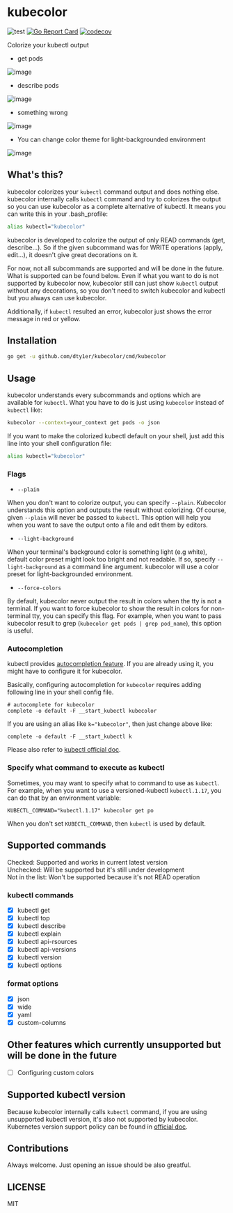 # kubecolor

![test](https://github.com/dty1er/kubecolor/workflows/test/badge.svg?branch=main)
[![Go Report Card](https://goreportcard.com/badge/github.com/dty1er/kubecolor)](https://goreportcard.com/report/github.com/dty1er/kubecolor)
[![codecov](https://codecov.io/gh/dty1er/kubecolor/branch/main/graph/badge.svg?token=k6ysAa5ghD)](https://codecov.io/gh/dty1er/kubecolor/)

Colorize your kubectl output

* get pods

![image](https://user-images.githubusercontent.com/60682957/95733375-04929680-0cbd-11eb-82f3-adbcfecf4a3e.png)

* describe pods

![image](https://user-images.githubusercontent.com/60682957/95733389-08beb400-0cbd-11eb-983b-cf5138277fe3.png)

* something wrong

![image](https://user-images.githubusercontent.com/60682957/95733397-0a887780-0cbd-11eb-8875-bb1000e0e597.png)

* You can change color theme for light-backgrounded environment

![image](https://user-images.githubusercontent.com/60682957/95733403-0c523b00-0cbd-11eb-9ff9-abc5469e97ca.png)

## What's this?

kubecolor colorizes your `kubectl` command output and does nothing else.
kubecolor internally calls `kubectl` command and try to colorizes the output so
you can use kubecolor as a complete alternative of kubectl. It means you can write this in your .bash_profile:

```sh
alias kubectl="kubecolor"
```

kubecolor is developed to colorize the output of only READ commands (get, describe...). 
So if the given subcommand was for WRITE operations (apply, edit...), it doesn't give great decorations on it.

For now, not all subcommands are supported and will be done in the future. What is supported can be found below.
Even if what you want to do is not supported by kubecolor now, kubecolor still can just show `kubectl` output without any decorations,
so you don't need to switch kubecolor and kubectl but you always can use kubecolor.

Additionally, if `kubectl` resulted an error, kubecolor just shows the error message in red or yellow.

## Installation

```sh
go get -u github.com/dty1er/kubecolor/cmd/kubecolor
```

## Usage

kubecolor understands every subcommands and options which are available for `kubectl`. What you have to do is just using `kubecolor`
instead of `kubectl` like:

```sh
kubecolor --context=your_context get pods -o json
```

If you want to make the colorized kubectl default on your shell, just add this line into your shell configuration file:

```sh
alias kubectl="kubecolor"
```

### Flags

* `--plain`

When you don't want to colorize output, you can specify `--plain`. Kubecolor understands this option and
outputs the result without colorizing. Of course, given `--plain` will never be passed to `kubectl`.
This option will help you when you want to save the output onto a file and edit them by editors.

* `--light-background`

When your terminal's background color is something light (e.g white), default color preset might look too bright and not readable.
If so, specify `--light-background` as a command line argument. kubecolor will use a color preset for light-backgrounded environment.

* `--force-colors`

By default, kubecolor never output the result in colors when the tty is not a terminal.
If you want to force kubecolor to show the result in colors for non-terminal tty, you can specify this flag.
For example, when you want to pass kubecolor result to grep (`kubecolor get pods | grep pod_name`), this option is useful.

### Autocompletion

kubectl provides [autocompletion feature](https://kubernetes.io/docs/tasks/tools/install-kubectl/#enable-kubectl-autocompletion). If you are
already using it, you might have to configure it for kubecolor.

Basically, configuring autocompletion for `kubecolor` requires adding following line in your shell config file.

```shell
# autocomplete for kubecolor
complete -o default -F __start_kubectl kubecolor
```

If you are using an alias like `k="kubecolor"`, then just change above like:

```shell
complete -o default -F __start_kubectl k
```

Please also refer to [kubectl official doc](https://kubernetes.io/docs/reference/kubectl/cheatsheet/#kubectl-autocomplete).

### Specify what command to execute as kubectl

Sometimes, you may want to specify what to command to use as `kubectl`. For example,
when you want to use a versioned-kubectl `kubectl.1.17`, you can do that by an environment variable:

```shell
KUBECTL_COMMAND="kubectl.1.17" kubecolor get po
```

When you don't set `KUBECTL_COMMAND`, then `kubectl` is used by default.

## Supported commands

Checked: Supported and works in current latest version  
Unchecked: Will be supported but it's still under development  
Not in the list: Won't be supported because it's not READ operation

### kubectl commands

- [x] kubectl get
- [x] kubectl top
- [x] kubectl describe
- [x] kubectl explain
- [x] kubectl api-rsources
- [x] kubectl api-versions
- [x] kubectl version
- [x] kubectl options

### format options

- [x] json
- [x] wide
- [x] yaml
- [x] custom-columns

## Other features which currently unsupported but will be done in the future

- [ ] Configuring custom colors

## Supported kubectl version

Because kubecolor internally calls `kubectl` command, if you are using unsupported kubectl version, it's also not supported by kubecolor.
Kubernetes version support policy can be found in [official doc](https://kubernetes.io/docs/setup/release/version-skew-policy/).

## Contributions

Always welcome. Just opening an issue should be also greatful.

## LICENSE

MIT
